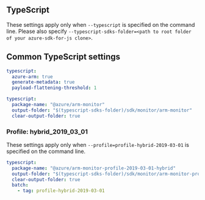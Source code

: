 ## TypeScript

These settings apply only when `--typescript` is specified on the command line.
Please also specify `--typescript-sdks-folder=<path to root folder of your azure-sdk-for-js clone>`.

## Common TypeScript settings

``` yaml $(typescript)
typescript:
  azure-arm: true
  generate-metadata: true
  payload-flattening-threshold: 1
```

``` yaml $(typescript) && !$(profile)
typescript:
  package-name: "@azure/arm-monitor"
  output-folder: "$(typescript-sdks-folder)/sdk/monitor/arm-monitor"
  clear-output-folder: true
```

### Profile: hybrid_2019_03_01

These settings apply only when `--profile=profile-hybrid-2019-03-01` is specified on the command line.

``` yaml $(profile)=='profile-hybrid-2019-03-01'
typescript:
  package-name: "@azure/arm-monitor-profile-2019-03-01-hybrid"
  output-folder: "$(typescript-sdks-folder)/sdk/monitor/arm-monitor-profile-2019-03-01-hybrid"
  clear-output-folder: true
  batch:
    - tag: profile-hybrid-2019-03-01
```